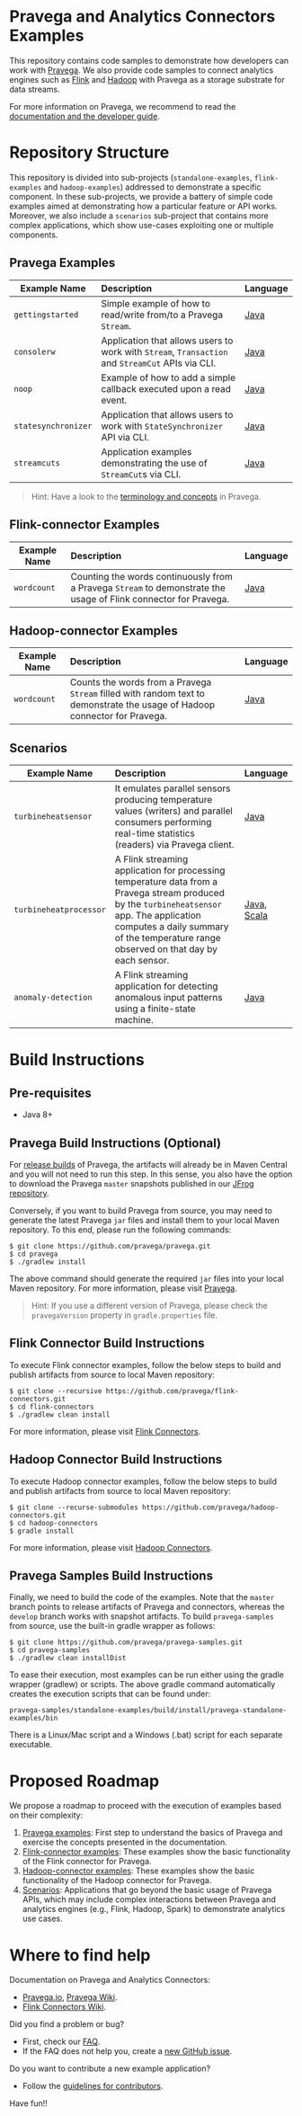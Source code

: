 # Pravega and Analytics Connectors Examples

This repository contains code samples to demonstrate how developers can work with 
[Pravega](http://pravega.io). We also provide code samples to connect analytics 
engines such as [Flink](https://flink.apache.org/) and
[Hadoop](http://hadoop.apache.org/) with Pravega as a storage substrate for data 
streams. 

For more information on Pravega, we recommend to read the [documentation and the
developer guide](http://pravega.io).

# Repository Structure

This repository is divided into sub-projects (`standalone-examples`, `flink-examples`
and `hadoop-examples`) addressed to demonstrate a specific component. In these sub-projects, 
we provide a battery of simple code examples aimed at demonstrating how a particular 
feature or API works. Moreover, we also include a `scenarios` sub-project that contains 
more complex applications, which show use-cases exploiting one or multiple components.

## Pravega Examples
| Example Name  | Description  | Language |
| ------------- |:-----| :-----|
| `gettingstarted` | Simple example of how to read/write from/to a Pravega `Stream`. | [Java](https://github.com/pravega/pravega-samples/tree/master/standalone-examples/src/main/java/io/pravega/example/gettingstarted)
| `consolerw` | Application that allows users to work with `Stream`, `Transaction` and `StreamCut` APIs via CLI. | [Java](https://github.com/pravega/pravega-samples/tree/master/standalone-examples/src/main/java/io/pravega/example/consolerw)
| `noop` | Example of how to add a simple callback executed upon a read event. | [Java](https://github.com/pravega/pravega-samples/tree/master/standalone-examples/src/main/java/io/pravega/example/noop)
| `statesynchronizer` | Application that allows users to work with `StateSynchronizer` API via CLI. | [Java](https://github.com/pravega/pravega-samples/tree/master/standalone-examples/src/main/java/io/pravega/example/statesynchronizer)
| `streamcuts` | Application examples demonstrating the use of `StreamCut`s via CLI. | [Java](https://github.com/pravega/pravega-samples/tree/master/standalone-examples/src/main/java/io/pravega/example/streamcuts) 

> Hint: Have a look to the [terminology and concepts](http://pravega.io/docs/latest/terminology/) in Pravega.

## Flink-connector Examples
| Example Name  | Description  | Language |
| ------------- |:-----| :-----|
| `wordcount` | Counting the words continuously from a Pravega `Stream` to demonstrate the usage of Flink connector for Pravega. | [Java](https://github.com/pravega/pravega-samples/tree/master/flink-examples/src/main/java/io/pravega/examples/flink/wordcount)

## Hadoop-connector Examples
| Example Name  | Description  | Language |
| ------------- |:-----| :-----|
| `wordcount` | Counts the words from a Pravega `Stream` filled with random text to demonstrate the usage of Hadoop connector for Pravega. | [Java](https://github.com/pravega/pravega-samples/tree/master/hadoop-examples/src/main/java/io/pravega/examples/hadoop)


## Scenarios
| Example Name   | Description  | Language |
| ------------- |:-----| :-----|
| `turbineheatsensor` | It emulates parallel sensors producing temperature values (writers) and parallel consumers performing real-time statistics (readers) via Pravega client. | [Java](https://github.com/pravega/pravega-samples/tree/master/standalone-examples/src/main/java/io/pravega/example/iot)
| `turbineheatprocessor` | A Flink streaming application for processing temperature data from a Pravega stream produced by the `turbineheatsensor` app. The application computes a daily summary of the temperature range observed on that day by each sensor. | [Java](https://github.com/pravega/pravega-samples/tree/master/flink-examples/src/main/java/io/pravega/examples/flink/iot), [Scala](https://github.com/pravega/pravega-samples/tree/master/flink-examples/src/main/scala/io/pravega/examples/flink/iot)
| `anomaly-detection` | A Flink streaming application for detecting anomalous input patterns using a finite-state machine. | [Java](https://github.com/pravega/pravega-samples/tree/master/anomaly-detection)


# Build Instructions

## Pre-requisites

* Java 8+

## Pravega Build Instructions (Optional)

For [release builds](https://github.com/pravega/pravega/releases) of Pravega, 
the artifacts will already be in Maven Central and you will not need to run this step. 
In this sense, you also have the option to download the Pravega `master` snapshots published 
in our [JFrog repository](https://oss.jfrog.org/artifactory/jfrog-dependencies/io/pravega/).

Conversely, if you want to build Pravega from source, you may need to generate the 
latest Pravega `jar` files and install them to your local Maven repository. 
To this end, please run the following commands:

```
$ git clone https://github.com/pravega/pravega.git
$ cd pravega
$ ./gradlew install
```

The above command should generate the required `jar` files into your local Maven repository.
For more information, please visit [Pravega](https://github.com/pravega/pravega). 

> Hint: If you use a different version of Pravega, please check the `pravegaVersion` property 
in `gradle.properties` file.

## Flink Connector Build Instructions

To execute Flink connector examples, follow the below steps to build and publish artifacts from 
source to local Maven repository:

```
$ git clone --recursive https://github.com/pravega/flink-connectors.git
$ cd flink-connectors
$ ./gradlew clean install
```

For more information, please visit [Flink Connectors](https://github.com/pravega/flink-connectors). 

## Hadoop Connector Build Instructions

To execute Hadoop connector examples, follow the below steps to build and publish artifacts from 
source to local Maven repository:

```
$ git clone --recurse-submodules https://github.com/pravega/hadoop-connectors.git
$ cd hadoop-connectors
$ gradle install
```

For more information, please visit [Hadoop Connectors](https://github.com/pravega/hadoop-connectors). 

## Pravega Samples Build Instructions

Finally, we need to build the code of the examples. Note that the `master` branch points to release 
artifacts of Pravega and connectors, whereas the `develop` branch works with snapshot artifacts.
To build `pravega-samples` from source, use the built-in gradle wrapper as follows:

```
$ git clone https://github.com/pravega/pravega-samples.git
$ cd pravega-samples
$ ./gradlew clean installDist
```
To ease their execution, most examples can be run either using the gradle wrapper (gradlew) or 
scripts. The above gradle command automatically creates the execution scripts that can be found
under:

```
pravega-samples/standalone-examples/build/install/pravega-standalone-examples/bin
```

There is a Linux/Mac script and a Windows (.bat) script for each separate executable.

# Proposed Roadmap

We propose a roadmap to proceed with the execution of examples based on their complexity:
1. [Pravega examples](https://github.com/pravega/pravega-samples/tree/master/standalone-examples): 
First step to understand the basics of Pravega and exercise the concepts presented in the documentation. 
2. [Flink-connector examples](https://github.com/pravega/pravega-samples/tree/master/flink-examples): 
These examples show the basic functionality of the Flink connector for Pravega.
3. [Hadoop-connector examples](https://github.com/pravega/pravega-samples/tree/master/hadoop-examples): 
These examples show the basic functionality of the Hadoop connector for Pravega.
4. [Scenarios](https://github.com/pravega/pravega-samples/tree/master/scenarios): Applications that go beyond the basic usage of Pravega APIs, which may include complex interactions 
between Pravega and analytics engines (e.g., Flink, Hadoop, Spark) to demonstrate analytics use cases.

# Where to find help

Documentation on Pravega and Analytics Connectors:
* [Pravega.io](http://pravega.io/), [Pravega Wiki](https://github.com/pravega/pravega/wiki).
* [Flink Connectors Wiki](https://github.com/pravega/flink-connectors/wiki).

Did you find a problem or bug?
* First, check our [FAQ](http://pravega.io/docs/latest/faq/).
* If the FAQ does not help you, create a [new GitHub issue](https://github.com/pravega/pravega-samples/issues).

Do you want to contribute a new example application?
* Follow the [guidelines for contributors](https://github.com/pravega/pravega/wiki/Contributing).

Have fun!!






